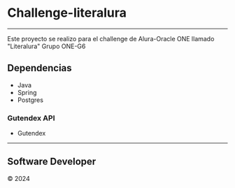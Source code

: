 # Challenge-literalura
---
Este proyecto se realizo para el challenge de Alura-Oracle ONE 
llamado "Literalura" Grupo ONE-G6  




## Dependencias
- Java
- Spring
- Postgres
### Gutendex API
- Gutendex
---
## Software Developer
:copyright: 2024
